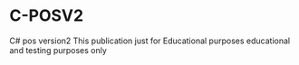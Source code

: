 # C-POSV2
C# pos version2
This publication just for Educational purposes educational and testing purposes only
